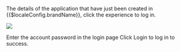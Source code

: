 <IntegrationDetailCard title="Experience login">

The details of the application that have just been created in {{$localeConfig.brandName}}, click the experience to log in.

![](~@imagesZhCn/integration/eolinker/3-1.png)

Enter the account password in the login page Click Login to log in to success.

</IntegrationDetailCard>
